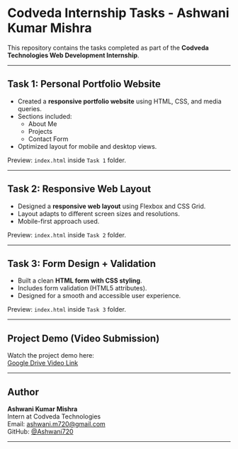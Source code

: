#  Codveda Internship Tasks - Ashwani Kumar Mishra

This repository contains the tasks completed as part of the **Codveda Technologies Web Development Internship**.

---

##  Task 1: Personal Portfolio Website

- Created a **responsive portfolio website** using HTML, CSS, and media queries.
- Sections included:
  - About Me
  - Projects
  - Contact Form
- Optimized layout for mobile and desktop views.

 Preview: `index.html` inside `Task 1` folder.

---

##  Task 2: Responsive Web Layout

- Designed a **responsive web layout** using Flexbox and CSS Grid.
- Layout adapts to different screen sizes and resolutions.
- Mobile-first approach used.

 Preview: `index.html` inside `Task 2` folder.

---

##  Task 3: Form Design + Validation

- Built a clean **HTML form with CSS styling**.
- Includes form validation (HTML5 attributes).
- Designed for a smooth and accessible user experience.

 Preview: `index.html` inside `Task 3` folder.

---

## Project Demo (Video Submission)

Watch the project demo here:  
[Google Drive Video Link](https://drive.google.com/file/d/1FzaRd9elYWj3xfyEetOFnGqLSlSf7U4q/view?usp=drive_link)

---

##  Author

**Ashwani Kumar Mishra**  
Intern at Codveda Technologies  
 Email: ashwani.m720@gmail.com  
 GitHub: [@Ashwani720](https://github.com/Ashwani720)

---




